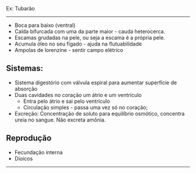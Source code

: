 Ex: Tubarão

---
- Boca para baixo (ventral)
- Calda bifurcada com uma da parte maior - cauda heterocerca.
- Escamas grudadas na pele, ou seja a escama é a própria pele.
- Acumula óleo no seu fígado - ajuda na flutuabilidade 
- Ampolas de lorenzine - sentir campo elétrico

## Sistemas:

- Sistema digestório com válvula espiral para aumentar superfície de absorção
- Duas cavidades no coração um átrio e um ventrículo
	- Entra pelo átrio e sai pelo ventrículo
	- Circulação simples - passa uma vez só no coração; 
- Excreção: Concentração de soluto para equilíbrio osmótico, concentra ureia no sangue. Não excreta amônia. 

## Reprodução 

- Fecundação interna
- Dioicos

---



